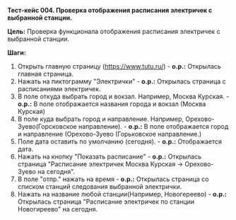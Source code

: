 **Тест-кейс 004. Проверка отображения расписания электричек  с выбранной станции.**

**Цель:** Проверка функционала отображения расписания электричек  с выбранной станции.

**Шаги:**

1. Открыть главную страницу (https://www.tutu.ru/) - **о.р.:** Открылась главная страница.
2. Нажать на пиктограмму "Электрички" - **о.р.:** Открылась страница с расписаниями электричек.
3. В поле откуда выбрать город и вокзал. Например, Москва Курская. - **о.р.:** В поле отображается названия города и вокзал (Москва Курская)
4. В поле куда выбрать город и направление. Например, Орехово-Зуево(Горсковское направление). - **о.р.:** В поле отображается город и направление (Орехово-Зуево (Горьковское направление.) 
5. Поле дата оставить по умолчанию (сегодня). - **о.р.:** Отображается дата.
6. Нажать на кнопку "Показать расписание" - **о.р.:** Открылась страница "Расписание электричек Москва Курская → Орехово-Зуево на сегодня".
7. В поле "отпр." нажать на время - **о.р.:** Открылась страница со списком станций следования выбранной электрички.
8. Нажать на название любой станции(Например, Новогереево) - **о.р.:** Открылась страница "Расписание электричек по станции Новогиреево" на сегодня. 
